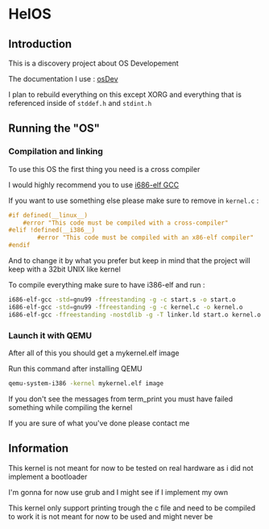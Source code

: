# HelOS

## Introduction

This is a discovery project about OS Developement

The documentation I use : [osDev](https://wiki.osdev.org)

I plan to rebuild everything on this except XORG and everything that is referenced inside of `stddef.h` and `stdint.h`

## Running the "OS"

### Compilation and linking

To use this OS the first thing you need is a cross compiler

I would highly recommend you to use [i686-elf GCC](https://wiki.osdev.org/GCC_Cross-Compiler)

If you want to use something else please make sure to remove in `kernel.c` :

```c
#if defined(__linux__)
    #error "This code must be compiled with a cross-compiler"
#elif !defined(__i386__)
        #error "This code must be compiled with an x86-elf compiler"
#endif
```
And to change it by what you prefer but keep in mind that the project will keep with a 32bit UNIX like kernel

To compile everything make sure to have i386-elf and run :

```sh
i686-elf-gcc -std=gnu99 -ffreestanding -g -c start.s -o start.o
i686-elf-gcc -std=gnu99 -ffreestanding -g -c kernel.c -o kernel.o
i686-elf-gcc -ffreestanding -nostdlib -g -T linker.ld start.o kernel.o -o mykernel.elf -lgcc
```

### Launch it with QEMU

After all of this you should get a mykernel.elf image

Run this command after installing QEMU

```sh
qemu-system-i386 -kernel mykernel.elf image
```

If you don't see the messages from term_print you must have failed something while compiling the kernel

If you are sure of what you've done please contact me

## Information

This kernel is not meant for now to be tested on real hardware as i did not implement a bootloader

I'm gonna for now use grub and I might see if I implement my own

This kernel only support printing trough the c file and need to be compiled to work it is not meant for now to be used and might never be
